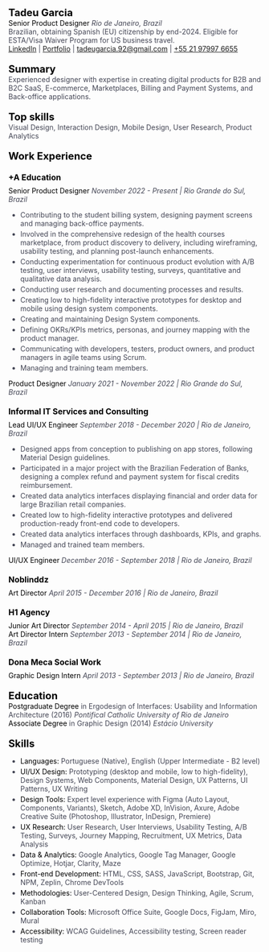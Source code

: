 # Tadeu Garcia
**Senior Product Designer**
*Rio de Janeiro, Brazil*

Brazilian, obtaining Spanish (EU) citizenship by end-2024.
Eligible for ESTA/Visa Waiver Program for US business travel.

[LinkedIn](https://linkedin.com/in/garciatadeu) | [Portfolio](https://tadeugarcia.com) | [tadeugarcia.92@gmail.com](mailto:tadeugarcia.92@gmail.com) | [+55 21 97997 6655](tel:+5521979976655)

## Summary
Experienced designer with expertise in creating digital products for B2B and B2C SaaS, E-commerce, Marketplaces, Billing and Payment Systems, and Back-office applications.

## Top skills
Visual Design, Interaction Design, Mobile Design, User Research, Product Analytics

## Work Experience

### +A Education
**Senior Product Designer**
*November 2022 - Present | Rio Grande do Sul, Brazil*

- Contributing to the student billing system, designing payment screens and managing back-office payments.
- Involved in the comprehensive redesign of the health courses marketplace, from product discovery to delivery, including wireframing, usability testing, and planning post-launch enhancements.
- Conducting experimentation for continuous product evolution with A/B testing, user interviews, usability testing, surveys, quantitative and qualitative data analysis.
- Conducting user research and documenting processes and results.
- Creating low to high-fidelity interactive prototypes for desktop and mobile using design system components.
- Creating and maintaining Design System components.
- Defining OKRs/KPIs metrics, personas, and journey mapping with the product manager.
- Communicating with developers, testers, product owners, and product managers in agile teams using Scrum.
- Managing and training team members.

**Product Designer**
*January 2021 - November 2022 | Rio Grande do Sul, Brazil*


### Informal IT Services and Consulting
**Lead UI/UX Engineer**
*September 2018 - December 2020 | Rio de Janeiro, Brazil*

- Designed apps from conception to publishing on app stores, following Material Design guidelines.
- Participated in a major project with the Brazilian Federation of Banks, designing a complex refund and payment system for fiscal credits reimbursement.
- Created data analytics interfaces displaying financial and order data for large Brazilian retail companies.
- Created low to high-fidelity interactive prototypes and delivered production-ready front-end code to developers.
- Created data analytics interfaces through dashboards, KPIs, and graphs.
- Managed and trained team members.

**UI/UX Engineer**
*December 2016 - September 2018 | Rio de Janeiro, Brazil*

### Noblinddz
**Art Director**
*April 2015 - December 2016 | Rio de Janeiro, Brazil*

### H1 Agency
**Junior Art Director**
*September 2014 - April 2015 | Rio de Janeiro, Brazil*

**Art Director Intern**
*September 2013 - September 2014 | Rio de Janeiro, Brazil*

### Dona Meca Social Work
**Graphic Design Intern**
*April 2013 - September 2013 | Rio de Janeiro, Brazil*

## Education
**Postgraduate Degree** in Ergodesign of Interfaces: Usability and Information Architecture (2016)
*Pontifical Catholic University of Rio de Janeiro*

**Associate Degree** in Graphic Design (2014)
*Estácio University*

## Skills
- **Languages:** Portuguese (Native), English (Upper Intermediate - B2 level)
- **UI/UX Design:** Prototyping (desktop and mobile, low to high-fidelity), Design Systems, Web Components, Material Design, UX Patterns, UI Patterns, UX Writing
- **Design Tools:** Expert level experience with Figma (Auto Layout, Components, Variants), Sketch, Adobe XD, InVision, Axure, Adobe Creative Suite (Photoshop, Illustrator, InDesign, Premiere)
- **UX Research:** User Research, User Interviews, Usability Testing, A/B Testing, Surveys, Journey Mapping, Recruitment, UX Metrics, Data Analysis
- **Data & Analytics:** Google Analytics, Google Tag Manager, Google Optimize, Hotjar, Clarity, Maze
- **Front-end Development:** HTML, CSS, SASS, JavaScript, Bootstrap, Git, NPM, Zeplin, Chrome DevTools
- **Methodologies:** User-Centered Design, Design Thinking, Agile, Scrum, Kanban
- **Collaboration Tools:** Microsoft Office Suite, Google Docs, FigJam, Miro, Mural
- **Accessibility:** WCAG Guidelines, Accessibility testing, Screen reader testing

<style>

h1 {
    margin: 0 !important;
    font-size: 20px !important;
    font-weight: bolder !important;
    color: black !important;
}

h2 {
    margin: 20px 0 0 0 !important;
    font-size: 20px !important;
    font-weight: bolder !important;
    color: black !important;
}

h3 {
    margin: 20px 0 8px 0 !important;
    font-size: 16px !important;
    font-weight: bolder !important;
    color: black !important;
}

strong {
    font-weight: normal !important;
    color: black !important;
}

p {
    margin: 0 0 0 0 !important;
    font-size: 14px !important;
    color: #444655 !important;
}

em {    
    font-size: 14px;
    color: #444655 !important;
}


li {
    margin: 4px 0 0 0 !important;
    font-size: 14px;
    color: #444655 !important;
}
</style>